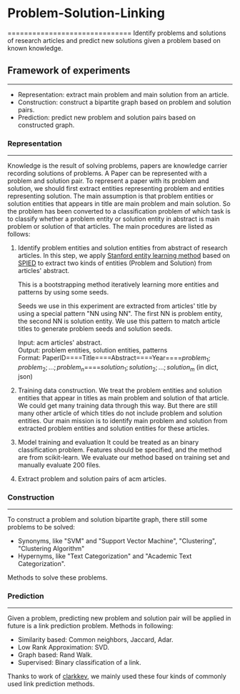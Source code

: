 # Problem-Solution-Linking
==============================
Identify problems and solutions of research articles and predict new solutions given a problem based on known knowledge.

## Framework of experiments
--------------
* Representation: extract main problem and main solution from an article.
* Construction: construct a bipartite graph based on problem and solution pairs.
* Prediction: predict new problem and solution pairs based on constructed graph.


### Representation
------------
Knowledge is the result of solving problems, papers are knowledge carrier recording solutions of problems. A Paper can be represented with a problem and solution pair. To represent a paper with its problem and solution, we should first extract entities representing problem and entities representing solution. The main assumption is that problem entities or solution entities that appears in title are main problem and main solution. So the problem has been converted to a classification problem of which task is to classify whether a problem entity or solution entity in abstract is main problem or solution of that articles.
The main procedures are listed as follows:

1. Identify problem entities and solution entities from abstract of research articles. 
	In this step, we apply [Stanford entity learning method](http://nlp.stanford.edu/software/patternslearning.shtml) based on [SPIED](http://nlp.stanford.edu/pubs/gupta-manning-ijcnlp11.pdf) to extract two kinds of entities (Problem and Solution) from articles' abstract.

	This is a bootstrapping method iteratively learning more entities and patterns by using some seeds.

	Seeds we use in this experiment are extracted from articles' title by using a special pattern "NN using NN". The first NN is  problem entity, the second NN is solution entity. We use this pattern to match article titles to generate problem seeds and solution seeds. 

	Input: acm articles' abstract. <br>
	Output: problem entities, solution entities, patterns <br>
	Format: PaperID====Title====Abstract====Year====$problem_1;problem_2;...;problem_n$====$solution_1;solution_2;...;solution_m$ (in dict, json)

2. Training data construction. 
	We treat the problem entities and solution entities that appear in titles as main problem and solution of that article. We could get many training data through this way. But there are still many other article of which titles do not include problem and solution entities. Our main mission is to identify main problem and solution from extracted problem entities and solution entities for these articles.

3. Model training and evaluation
	It could be treated as an binary classification problem. Features should be specified, and the method are from scikit-learn. We evaluate our method based on training set and  manually evaluate 200 files.

4. Extract problem and solution pairs of acm articles.

### Construction
---------------
To construct a problem and solution bipartite graph, there still some problems to be solved:
* Synonyms, like "SVM" and "Support Vector Machine",  "Clustering", "Clustering Algorithm" 
* Hypernyms, like "Text Categorization" and "Academic Text Categorization".

Methods to solve these problems.

### Prediction
---------------
Given a problem, predicting new problem and solution pair will be applied in future is a link prediction problem. Methods in following:
* Similarity based: Common neighbors, Jaccard, Adar.
* Low Rank Approximation: SVD.
* Graph based: Rand Walk.
* Supervised: Binary classification of a link.

Thanks to work of [clarkkev](https://github.com/clarkkev/bipartite-link-prediction/blob/master/similarity.py), we mainly used these four kinds of commonly used link prediction methods.











	
